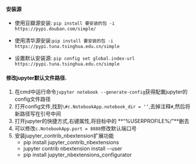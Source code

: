 #### 安装源
- 使用豆瓣源安装: `pip install 要安装的包 -i https://pypi.douban.com/simple/`

- 使用清华源安装:`pip install 要安装的包 -i https://pypi.tuna.tsinghua.edu.cn/simple`

- 设置默认安装源: `pip config set global.index-url https://pypi.tuna.tsinghua.edu.cn/simple`

#### 修改jupyter默认文件路径.

1. 在cmd中运行命令`jupyter notebook --generate-config`获得配置jupyter的config文件路径
2. 打开config文件,找到`\#c.NotebookApp.notebook_dir = ‘’`,去掉注释`#`,然后将新路径写在引号中间
3. 打开jupyter的快捷方式,右键属性,将目标中的 **“%USERPROFILE%/”**删去
4. 可以修改`c.NotebookApp.port = 8888`修改默认端口号
5. 安装jupyter_contrib_nbextension扩展功能
   - pip install jupyter_contrib_nbextensions
   - jupyter contrib nbextension install --user
   - pip install jupyter_nbextensions_configurator
